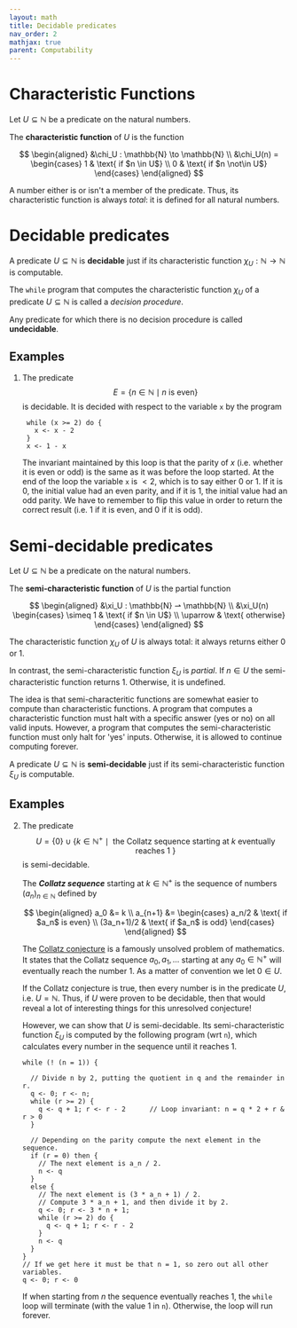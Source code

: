 ```yaml
---
layout: math
title: Decidable predicates
nav_order: 2
mathjax: true
parent: Computability
---
```


# Characteristic Functions

Let $U \subseteq \mathbb{N}$ be a predicate on the natural numbers.

The __characteristic function__ of $U$ is the function

$$
  \begin{aligned}
  &\chi_U : \mathbb{N} \to \mathbb{N} \\
  &\chi_U(n) =
    \begin{cases}
      1 & \text{ if $n \in U$} \\
      0 & \text{ if $n \not\in U$}
    \end{cases}
  \end{aligned}
$$

A number either is or isn't a member of the predicate. Thus, its
characteristic function is always _total_: it is defined for all natural
numbers.

# Decidable predicates

A predicate $U \subseteq \mathbb{N}$ is __decidable__ just if its
characteristic function $\chi_U : \mathbb{N} \to \mathbb{N}$ is computable.

The `while` program that computes the characteristic function $\chi_U$ of a
predicate $U \subseteq \mathbb{N}$ is called a _decision procedure_.

Any predicate for which there is no decision procedure is called
__undecidable__.

## Examples

1. The predicate
   $$
     E = \{ n \in \mathbb{N} \mid n \text{ is even} \}
   $$
   is decidable. It is decided with respect to the variable $\texttt{x}$ by
   the program
   ```
    while (x >= 2) do {
      x <- x - 2
    }
    x <- 1 - x
   ```
   The invariant maintained by this loop is that the parity of $x$ (i.e. whether
   it is even or odd) is the same as it was before the loop started. At the end
   of the loop the variable $\texttt{x}$ is $< 2$, which is to say either $0$ or
   $1$. If it is $0$, the initial value had an even parity, and if it is $1$,
   the initial value had an odd parity. We have to remember to flip this value
   in order to return the correct result (i.e. $1$ if it is even, and $0$ if it
   is odd).

# Semi-decidable predicates

Let $U \subseteq \mathbb{N}$ be a predicate on the natural numbers.

The __semi-characteristic function__ of $U$ is the partial function

$$
  \begin{aligned}
  &\xi_U : \mathbb{N} ⇀ \mathbb{N} \\
  &\xi_U(n)
    \begin{cases}
      \simeq 1 & \text{ if $n \in U$} \\
      \uparrow & \text{ otherwise}
    \end{cases}
  \end{aligned}
$$

The characteristic function $\chi_U$ of $U$ is always total: it always
returns either $0$ or $1$.

In contrast, the semi-characteristic function $\xi_U$ is _partial_. If $n \in
U$ the semi-characteristic function returns $1$. Otherwise, it is undefined.

The idea is that semi-characteritic functions are somewhat easier to compute
than characteristic functions. A program that computes a characteristic
function must halt with a specific answer (yes or no) on all valid inputs.
However, a program that computes the semi-characteristic function must only
halt for 'yes' inputs. Otherwise, it is allowed to continue computing
forever.

A predicate $U \subseteq \mathbb{N}$ is __semi-decidable__ just if its
semi-characteristic function $\xi_U$ is computable.

## Examples

2.  The predicate
    $$
      U = \{ 0 \} \cup \{ k \in \mathbb{N}^+ \mid \text{ the Collatz sequence starting at $k$ eventually reaches 1 } \}
    $$
    is semi-decidable.

    The ___Collatz sequence___ starting at $k \in \mathbb{N}^+$ is the
    sequence of numbers $(a_n)_{n \in \mathbb{N}}$ defined by

    $$
    \begin{aligned}
      a_0 &= k \\
      a_{n+1} &= \begin{cases}
        a_n/2      & \text{ if $a_n$ is even} \\
        (3a_n+1)/2 & \text{ if $a_n$ is odd}
      \end{cases}
    \end{aligned}
    $$

    The [Collatz
    conjecture](https://en.wikipedia.org/wiki/Collatz_conjecture) is a
    famously unsolved problem of mathematics. It states that the Collatz
    sequence $a_0, a_1, \dots$ starting at any $a_0 \in \mathbb{N}^+$ will
    eventually reach the number $1$. As a matter of convention we let $0
    \in U$.

    If the Collatz conjecture is true, then every number is in the predicate
    $U$, i.e. $U = \mathbb{N}$. Thus, if $U$ were proven to be decidable,
    then that would reveal a lot of interesting things for this unresolved
    conjecture!

    However, we can show that $U$ is semi-decidable. Its semi-characteristic
    function $\xi_U$ is computed by the following program (wrt `n`), which
    calculates every number in the sequence until it reaches $1$.
    ```
    while (! (n = 1)) {

      // Divide n by 2, putting the quotient in q and the remainder in r.
      q <- 0; r <- n;
      while (r >= 2) {
        q <- q + 1; r <- r - 2      // Loop invariant: n = q * 2 + r & r > 0
      }

      // Depending on the parity compute the next element in the sequence.
      if (r = 0) then {
        // The next element is a_n / 2.
        n <- q
      }
      else {
        // The next element is (3 * a_n + 1) / 2.
        // Compute 3 * a_n + 1, and then divide it by 2.
        q <- 0; r <- 3 * n + 1;
        while (r >= 2) do {
          q <- q + 1; r <- r - 2
        }
        n <- q
      }
    }
    // If we get here it must be that n = 1, so zero out all other variables.
    q <- 0; r <- 0
    ```
    If when starting from $n$ the sequence eventually reaches $1$, the
    `while` loop will terminate (with the value $1$ in `n`). Otherwise, the
    loop will run forever.